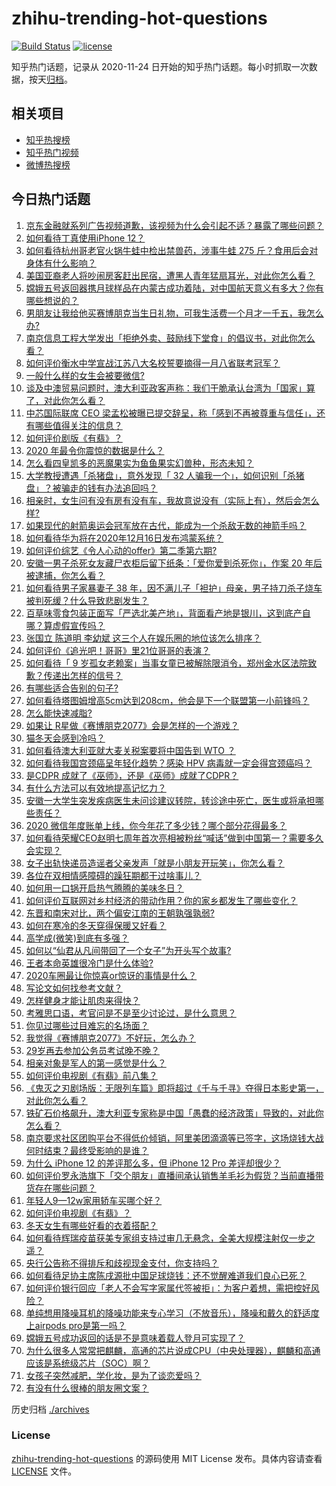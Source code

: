 # zhihu-trending-hot-questions

[![Build Status](https://github.com/justjavac/zhihu-trending-hot-questions/workflows/ci/badge.svg?branch=master)](https://github.com/justjavac/zhihu-trending-hot-questions/actions)
[![license](https://img.shields.io/github/license/justjavac/zhihu-trending-hot-questions)](https://github.com/justjavac/zhihu-trending-hot-questions/blob/master/LICENSE)

知乎热门话题，记录从 2020-11-24 日开始的知乎热门话题。每小时抓取一次数据，按天[归档](./archives)。

## 相关项目

- [知乎热搜榜](https://github.com/justjavac/zhihu-trending-top-search)
- [知乎热门视频](https://github.com/justjavac/zhihu-trending-hot-video)
- [微博热搜榜](https://github.com/justjavac/weibo-trending-hot-search)

## 今日热门话题

<!-- BEGIN -->
<!-- 最后更新时间 Thu Dec 17 2020 06:01:49 GMT+0800 (CST) -->
1. [京东金融就系列广告视频道歉，该视频为什么会引起不适？暴露了哪些问题？](https://www.zhihu.com/question/434812647)
1. [如何看待丁真使用iPhone 12？](https://www.zhihu.com/question/434592793)
1. [如何看待杭州哥老官火锅牛蛙中检出禁兽药，涉事牛蛙 275 斤？食用后会对身体有什么影响？](https://www.zhihu.com/question/435097919)
1. [美国亚裔老人将吵闹房客赶出民宿，遭黑人青年猛扇耳光，对此你怎么看？](https://www.zhihu.com/question/435065211)
1. [嫦娥五号返回器携月球样品在内蒙古成功着陆，对中国航天意义有多大？你有哪些想说的？](https://www.zhihu.com/question/435116380)
1. [男朋友让我给他买赛博朋克当生日礼物，可我生活费一个月才一千五，我怎么办?](https://www.zhihu.com/question/434776782)
1. [南京信息工程大学发出「拒绝外卖、鼓励线下堂食」的倡议书，对此你怎么看？](https://www.zhihu.com/question/434950443)
1. [如何评价衡水中学宣战江苏八大名校誓要摘得一月八省联考冠军？](https://www.zhihu.com/question/434940763)
1. [一般什么样的女生会被要微信?](https://www.zhihu.com/question/323245237)
1. [谈及中澳贸易问题时，澳大利亚政客声称：我们干脆承认台湾为「国家」算了，对此你怎么看？](https://www.zhihu.com/question/435103691)
1. [中芯国际联席 CEO 梁孟松被曝已提交辞呈，称「感到不再被尊重与信任」，还有哪些值得关注的信息？](https://www.zhihu.com/question/435048793)
1. [如何评价剧版《有翡》？](https://www.zhihu.com/question/434976264)
1. [2020 年最令你震惊的数据是什么？](https://www.zhihu.com/question/434916562)
1. [怎么看四皇凯多的恶魔果实为鱼鱼果实幻兽种，形态未知？](https://www.zhihu.com/question/435002748)
1. [大学教授遭遇「杀猪盘」，意外发现「 32 人骗我一个」，如何识别「杀猪盘」？被骗走的钱有办法追回吗？](https://www.zhihu.com/question/435055077)
1. [相亲时，女生问有没有房有没有车，我故意说没有（实际上有），然后会怎么样?](https://www.zhihu.com/question/303926395)
1. [如果现代的射箭奥运会冠军放在古代，能成为一个杀敌无数的神箭手吗？](https://www.zhihu.com/question/417602409)
1. [如何看待华为将在2020年12月16日发布鸿蒙系统？](https://www.zhihu.com/question/434818494)
1. [如何评价综艺《令人心动的offer》第二季第六期?](https://www.zhihu.com/question/435135828)
1. [安徽一男子杀死女友藏尸衣柜后留下纸条：「爱你爱到杀死你」，作案 20 年后被逮捕，你怎么看？](https://www.zhihu.com/question/435102114)
1. [如何看待男子家暴妻子 38 年，因不满儿子「袒护」母亲，男子持刀杀子烧车被判死缓？什么导致悲剧发生？](https://www.zhihu.com/question/435098025)
1. [百草味零食包装正面写「严选北美产地」，背面看产地是银川，这到底产自哪？算虚假宣传吗？](https://www.zhihu.com/question/435073528)
1. [张国立 陈道明 李幼斌 这三个人在娱乐圈的地位该怎么排序？](https://www.zhihu.com/question/38604238)
1. [如何评价《追光吧！哥哥》里21位哥哥的表演？](https://www.zhihu.com/question/434602748)
1. [如何看待「 9 岁孤女老赖案」当事女童已被解除限消令，郑州金水区法院致歉？传递出怎样的信号？](https://www.zhihu.com/question/435045157)
1. [有哪些适合告别的句子?](https://www.zhihu.com/question/396733088)
1. [如何看待塔图姆增高5cm达到208cm，他会是下一个联盟第一小前锋吗？](https://www.zhihu.com/question/434842565)
1. [怎么能快速减脂?](https://www.zhihu.com/question/356597241)
1. [如果让 R星做《赛博朋克2077》会是怎样的一个游戏？](https://www.zhihu.com/question/434935063)
1. [猫冬天会感到冷吗？](https://www.zhihu.com/question/428634141)
1. [如何看待澳大利亚就大麦关税案要将中国告到 WTO ？](https://www.zhihu.com/question/435126073)
1. [如何看待我国宫颈癌呈年轻化趋势？感染 HPV 病毒就一定会得宫颈癌吗？](https://www.zhihu.com/question/434917483)
1. [是CDPR 成就了《巫师》，还是《巫师》成就了CDPR？](https://www.zhihu.com/question/435035425)
1. [有什么方法可以有效地提高记忆力？](https://www.zhihu.com/question/281874062)
1. [安徽一大学生突发疾病医生未问诊建议转院，转诊途中死亡，医生或将承担哪些责任？](https://www.zhihu.com/question/435050855)
1. [2020 微信年度账单上线，你今年花了多少钱？哪个部分花得最多？](https://www.zhihu.com/question/435092624)
1. [如何看待荣耀CEO赵明七周年首次亮相被粉丝“喊话”做到中国第一？需要多久会实现？](https://www.zhihu.com/question/435143679)
1. [女子出轨快递员造谣者父亲发声「就是小朋友开玩笑」，你怎么看？](https://www.zhihu.com/question/435077717)
1. [各位在双相情感障碍的躁狂期都干过啥事儿？](https://www.zhihu.com/question/411152656)
1. [如何用一口锅开启热气腾腾的美味冬日？](https://www.zhihu.com/question/434951476)
1. [如何评价互联网对乡村经济的带动作用？你的家乡都发生了哪些变化？](https://www.zhihu.com/question/435082511)
1. [东晋和南宋对比，两个偏安江南的王朝孰强孰弱?](https://www.zhihu.com/question/423138147)
1. [如何在寒冷的冬天穿得保暖又好看？](https://www.zhihu.com/question/22483845)
1. [高学成(微笑)到底有多强？](https://www.zhihu.com/question/37049266)
1. [如何以“仙君从凡间带回了一个女子”为开头写个故事?](https://www.zhihu.com/question/432356881)
1. [王者本命英雄很冷门是什么体验?](https://www.zhihu.com/question/433738419)
1. [2020车圈最让你惊喜or惊讶的事情是什么？](https://www.zhihu.com/question/434769033)
1. [写论文如何找参考文献？](https://www.zhihu.com/question/25746374)
1. [怎样健身才能让肌肉来得快？](https://www.zhihu.com/question/433764163)
1. [考雅思口语，考官问是不是至少讨论过，是什么意思？](https://www.zhihu.com/question/38357590)
1. [你见过哪些过目难忘的名场面？](https://www.zhihu.com/question/427425202)
1. [我觉得《赛博朋克2077》不好玩，怎么办？](https://www.zhihu.com/question/434263653)
1. [29岁再去参加公务员考试晚不晚？](https://www.zhihu.com/question/320494343)
1. [相亲对象是军人的第一感觉是什么？](https://www.zhihu.com/question/434909037)
1. [如何评价电视剧《有翡》前八集？](https://www.zhihu.com/question/434961707)
1. [《鬼灭之刃剧场版：无限列车篇》即将超过《千与千寻》夺得日本影史第一，对此你怎么看？](https://www.zhihu.com/question/434939139)
1. [铁矿石价格飙升，澳大利亚专家称是中国「愚蠢的经济政策」导致的，对此你怎么看？](https://www.zhihu.com/question/434969935)
1. [南京要求社区团购平台不得低价倾销，阿里美团滴滴等已签字，这场烧钱大战何时结束？最终受影响的是谁？](https://www.zhihu.com/question/434934109)
1. [为什么 iPhone 12 的差评那么多，但 iPhone 12 Pro 差评却很少？](https://www.zhihu.com/question/428757527)
1. [如何评价罗永浩旗下「交个朋友」直播间承认销售羊毛衫为假货？当前直播带货存在哪些问题？](https://www.zhihu.com/question/434966550)
1. [年轻人9—12w家用轿车买哪个好？](https://www.zhihu.com/question/60931583)
1. [如何评价电视剧《有翡》？](https://www.zhihu.com/question/345511643)
1. [冬天女生有哪些好看的衣着搭配？](https://www.zhihu.com/question/304035002)
1. [如何看待辉瑞疫苗获美专家组支持过审几无悬念，全美大规模注射仅一步之遥？](https://www.zhihu.com/question/434360924)
1. [央行公告称不得排斥和歧视现金支付，你支持吗？](https://www.zhihu.com/question/434960613)
1. [如何看待足协主席陈戌源批中国足球烧钱：还不觉醒难道我们良心已死？](https://www.zhihu.com/question/434913230)
1. [如何评价银行回应「老人不会写字家属代签被拒」：为客户着想，需把控好风险？](https://www.zhihu.com/question/434956427)
1. [单纯想用降噪耳机的降噪功能来专心学习（不放音乐），降噪和戴久的舒适度上airpods pro是第一吗？](https://www.zhihu.com/question/419647605)
1. [嫦娥五号成功返回的话是不是意味着载人登月可实现了？](https://www.zhihu.com/question/431876088)
1. [为什么很多人常常把麒麟，高通的芯片说成CPU（中央处理器），麒麟和高通应该是系统级芯片（SOC）啊？](https://www.zhihu.com/question/308569054)
1. [女孩子突然减肥，学化妆，是为了谈恋爱吗？](https://www.zhihu.com/question/399006202)
1. [有没有什么很棒的朋友圈文案？](https://www.zhihu.com/question/314092494)
<!-- END -->

历史归档 [./archives](./archives)

### License

[zhihu-trending-hot-questions](https://github.com/justjavac/zhihu-trending-hot-questions) 的源码使用 MIT License 发布。具体内容请查看 [LICENSE](./LICENSE) 文件。
